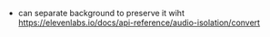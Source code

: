 - can separate background to preserve it wiht https://elevenlabs.io/docs/api-reference/audio-isolation/convert
